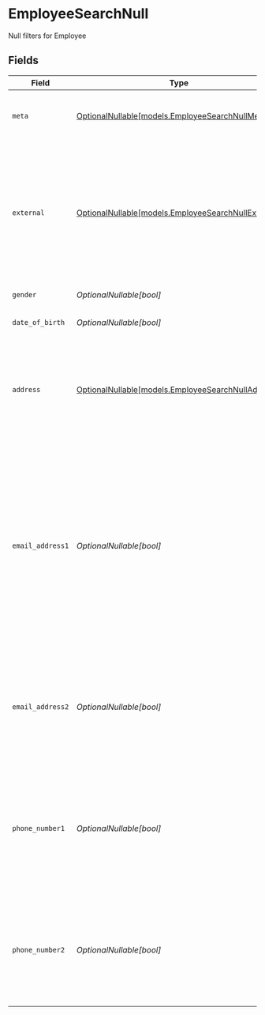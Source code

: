 # EmployeeSearchNull

Null filters for Employee


## Fields

| Field                                                                                                                                                                                                                                                   | Type                                                                                                                                                                                                                                                    | Required                                                                                                                                                                                                                                                | Description                                                                                                                                                                                                                                             | Example                                                                                                                                                                                                                                                 |
| ------------------------------------------------------------------------------------------------------------------------------------------------------------------------------------------------------------------------------------------------------- | ------------------------------------------------------------------------------------------------------------------------------------------------------------------------------------------------------------------------------------------------------- | ------------------------------------------------------------------------------------------------------------------------------------------------------------------------------------------------------------------------------------------------------- | ------------------------------------------------------------------------------------------------------------------------------------------------------------------------------------------------------------------------------------------------------- | ------------------------------------------------------------------------------------------------------------------------------------------------------------------------------------------------------------------------------------------------------- |
| `meta`                                                                                                                                                                                                                                                  | [OptionalNullable[models.EmployeeSearchNullMeta]](../models/employeesearchnullmeta.md)                                                                                                                                                                  | :heavy_minus_sign:                                                                                                                                                                                                                                      | Metadata information for the Employee                                                                                                                                                                                                                   | {<br/>"createdBy": true,<br/>"updatedAt": true,<br/>"updatedBy": true<br/>}                                                                                                                                                                             |
| `external`                                                                                                                                                                                                                                              | [OptionalNullable[models.EmployeeSearchNullExternal]](../models/employeesearchnullexternal.md)                                                                                                                                                          | :heavy_minus_sign:                                                                                                                                                                                                                                      | External is a reusable object that can be used to store external information about the employee placement from another system, used for third-party integration tracking.                                                                               | {<br/>"sourceID": true,<br/>"source": true<br/>}                                                                                                                                                                                                        |
| `gender`                                                                                                                                                                                                                                                | *OptionalNullable[bool]*                                                                                                                                                                                                                                | :heavy_minus_sign:                                                                                                                                                                                                                                      | The gender of the employee                                                                                                                                                                                                                              | true                                                                                                                                                                                                                                                    |
| `date_of_birth`                                                                                                                                                                                                                                         | *OptionalNullable[bool]*                                                                                                                                                                                                                                | :heavy_minus_sign:                                                                                                                                                                                                                                      | The date of birth of the employee                                                                                                                                                                                                                       | true                                                                                                                                                                                                                                                    |
| `address`                                                                                                                                                                                                                                               | [OptionalNullable[models.EmployeeSearchNullAddress]](../models/employeesearchnulladdress.md)                                                                                                                                                            | :heavy_minus_sign:                                                                                                                                                                                                                                      | The address of the employee                                                                                                                                                                                                                             | {<br/>"postalAddress": true,<br/>"postalCode": true,<br/>"postalCity": true,<br/>"countryCode": true,<br/>"municipalityCode": true<br/>}                                                                                                                |
| `email_address1`                                                                                                                                                                                                                                        | *OptionalNullable[bool]*                                                                                                                                                                                                                                | :heavy_minus_sign:                                                                                                                                                                                                                                      | The primary email address of the employee, will be used for communication with the employee from the system and must be unique within the organization.<br/>Can be used to login to the system if password-authentication is enabled for the organization.<br/> | true                                                                                                                                                                                                                                                    |
| `email_address2`                                                                                                                                                                                                                                        | *OptionalNullable[bool]*                                                                                                                                                                                                                                | :heavy_minus_sign:                                                                                                                                                                                                                                      | The secondary email address of the employee, will not be used within the system, but will be displayed for contact information.                                                                                                                         | true                                                                                                                                                                                                                                                    |
| `phone_number1`                                                                                                                                                                                                                                         | *OptionalNullable[bool]*                                                                                                                                                                                                                                | :heavy_minus_sign:                                                                                                                                                                                                                                      | The primary phone number of the employee, will be used for communication with the employee from the system and must be unique within the organization.                                                                                                  | true                                                                                                                                                                                                                                                    |
| `phone_number2`                                                                                                                                                                                                                                         | *OptionalNullable[bool]*                                                                                                                                                                                                                                | :heavy_minus_sign:                                                                                                                                                                                                                                      | The secondary phone number of the employee, will not be used within the system, but will be displayed for contact information.                                                                                                                          | true                                                                                                                                                                                                                                                    |